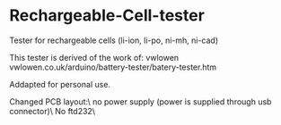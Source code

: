# Rechargeable-Cell-tester
Tester for rechargeable cells (li-ion, li-po, ni-mh, ni-cad)

This tester is derived of the work of: vwlowen
vwlowen.co.uk/arduino/battery-tester/batery-tester.htm

Addapted for personal use.

Changed PCB layout:\\
no power supply (power is supplied through usb connector)\\
No ftd232\\

